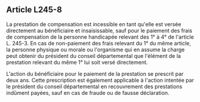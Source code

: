 ## Article L245-8

La prestation de compensation est incessible en tant qu'elle est versée directement au bénéficiaire et
insaisissable, sauf pour le paiement des frais de compensation de la personne handicapée relevant des 1° à 4°
de l'article L. 245-3. En cas de non-paiement des frais relevant du 1° du même article, la personne physique
ou morale ou l'organisme qui en assume la charge peut obtenir du président du conseil départemental que
l'élément de la prestation relevant du même 1° lui soit versé directement.

L'action du bénéficiaire pour le paiement de la prestation se prescrit par deux ans. Cette prescription est
également applicable à l'action intentée par le président du conseil départemental en recouvrement des
prestations indûment payées, sauf en cas de fraude ou de fausse déclaration.


